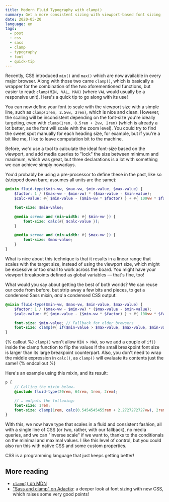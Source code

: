 ```yaml
---
title: Modern Fluid Typography with clamp()
summary: Get a more consistent sizing with viewport-based font sizing
date: 2020-05-20
language: en
tags:
  - post
  - css
  - sass
  - clamp
  - typography
  - font
  - quick-tip
---
```


Recently, CSS introduced `min()` and `max()` which are now available in every major browser. Along with those two came `clamp()`, which is basically a wrapper for the combination of the two aforementioned functions, but easier to read: `clamp(MIN, VAL, MAX)` (where `VAL` would usually be a responsive unit). Here's a quick tip to go along with its use!

You can now define your font to scale with the viewport size with a simple line, such as `clamp(1rem, 2.5vw, 2rem)`, which is nice and clean. However, the scaling will be inconsistent depending on the font-size you're ideally targeting, even with `clamp(1rem, 0.5rem + 2vw, 2rem)` (which is already a lot better, as the font will scale with the zoom level). You could try to find the sweet spot manually for each heading size, for example, but if you're a bit like me, I like to leave computation bit to the machine.

Before, we'd use a tool to calculate the ideal font-size based on the viewport, and add media queries to "lock" the size between minimum and maximum, which was great, but three declarations is a lot with something we can achieve simply nowadays.

You'd probably be using a pre-processor to define these in the past, like so (stripped down bare; assumes all units are the same):

```scss
@mixin fluid-type($min-vw, $max-vw, $min-value, $max-value) {
    $factor: 1 / ($max-vw - $min-vw) * ($max-value - $min-value);
    $calc-value: #{ $min-value - ($min-vw * $factor) } + #{ 100vw * $factor };

    font-size: $min-value;

    @media screen and (min-width: #{ $min-vw }) {
        font-size: calc(#{ $calc-value });
    }

    @media screen and (min-width: #{ $max-vw }) {
        font-size: $max-value;
    }
}
```

What is nice about this technique is that it results in a linear range that scales with the target size, instead of using the viewport size, which might be excessive or too small to work across the board. You might have your viewport breakpoints defined as global variables — that's fine, too!

What would you say about getting the best of both worlds? We can reuse our code from before, but strip away a few bits and pieces, to get a condensed Sass mixin, *and* a condensed CSS output:

```scss
@mixin fluid-type($min-vw, $max-vw, $min-value, $max-value) {
    $factor: 1 / ($max-vw - $min-vw) * ($max-value - $min-value);
    $calc-value: #{ $min-value - ($min-vw * $factor) } + #{ 100vw * $factor };

    font-size: $min-value; // Fallback for older browsers
    font-size: clamp(#{ if($min-value > $max-value, $max-value, $min-value) }, #{ $calc-value }, #{ if($min-value > $max-value, $min-value, $max-value) });
}
```

{% callout %}
`clamp()` won't allow `MIN > MAX`, so we add a couple of `if()` inside the clamp function to flip the values if the small breakpoint font size is larger than its large breakpoint counterpart. Also, you don't need to wrap the middle expression in `calc()`, as `clamp()` will evaluate its contents just the same!
{% endcallout %}

Here's an example using this mixin, and its result:

```scss
p {
    // Calling the mixin below…
    @include fluid-type(20rem, 64rem, 1rem, 2rem);

    // … outputs the following:
    font-size: 1rem;
    font-size: clamp(1rem, calc(0.5454545455rem + 2.2727272727vw), 2rem);
}
```

With this, we now have type that scales in a fluid and consistent fashion, all with a single line of CSS (or two, rather, with our fallback), no media queries, and we can "inverse scale" if we want to, thanks to the conditionals on the minimal and maximal values. I like this level of control, but you could also run this with native CSS and some custom properties.

CSS is a programming language that just keeps getting better!

## More reading

- [`clamp()` on MDN](https://developer.mozilla.org/en-US/docs/Web/CSS/clamp)
- ["Sass and clamp" on Adactio](https://adactio.com/journal/16887): a deeper look at font sizing with new CSS, which raises some very good points!